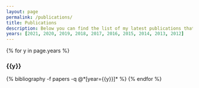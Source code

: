 ```yaml
---
layout: page
permalink: /publications/
title: Publications
description: Below you can find the list of my latest publications that might not be listed yet in public repositories <a style="color:green" href="https://dblp.uni-trier.de/pid/145/3999.html">[DBLP]</a> <a style="color:green" href="https://scholar.google.com/citations?user=PNagLbIAAAAJ&hl=it&oi=ao"> [Schoolar]</a> .
years: [2021, 2020, 2019, 2018, 2017, 2016, 2015, 2014, 2013, 2012]
---
```


{% for y in page.years %}
  <h3 class="year">{{y}}</h3>
  {% bibliography -f papers -q @*[year={{y}}]* %}
{% endfor %}
